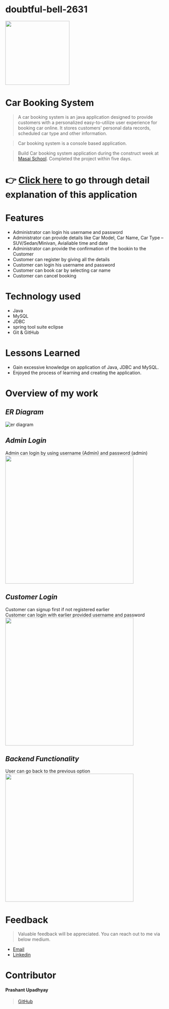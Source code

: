 # doubtful-bell-2631

<img src="https://github.com/Prashantomm/doubtful-bell-2631/assets/112774297/e25594d6-e0aa-459a-8a98-d6d4ab491906" width="200" height="200">
 


# Car Booking System

> A car booking system is an java application designed to provide customers with a personalized easy-to-utilize user experience for booking car online. It stores customers' personal data records, scheduled car type and other information.

> Car booking system is a console based application.

> Build Car booking system application during the construct week at [Masai School](https://masaischool.com/). Completed the project within five days.



# 👉 [Click here](https://drive.google.com/file/d/1c7ORoZkIzOF_QbLrMEMDn1Nzp6083JsD/view?usp=share_link) to go through detail explanation of this application 

# Features

- Administrator can login his username and password
- Administrator can provide details like Car Model, Car Name, Car Type –SUV/Sedan/Minivan, Avialiable time and date 
- Administrator can provide the confirmation of the bookin to the Customer
- Customer can register by giving all the details
- Customer can login his username and password
- Customer can book car by selecting car name
- Customer can cancel booking

# Technology used 

- Java
- MySQL
- JDBC
- spring tool suite eclipse
- Git & GitHub

# Lessons Learned

- Gain excessive knowledge on application of Java, JDBC and MySQL.
- Enjoyed the process of learning and creating the application.

# Overview of my work
## *ER Diagram* 


![er diagram](https://github.com/Prashantomm/doubtful-bell-2631/assets/112774297/f315f134-021e-4a82-8ff7-28bfe9f2134e)

## *Admin Login* 
Admin can login by using username (Admin) and password (admin)
</br>
<img src="https://github.com/Prashantomm/plucky-scent-2586/assets/112774297/deb30969-87e6-4463-b533-bec918d97c53" width="400" height="400">



## *Customer Login* 
Customer can signup first if not registered earlier
</br>
Customer can login with earlier provided username and password
</br>
<img src="https://github.com/Prashantomm/plucky-scent-2586/assets/112774297/22368990-9629-465c-a434-1d0991c11d0c" width="400" height="400">


## *Backend Functionality* 
User can go back to the previous option
</br>
<img src="https://github.com/Prashantomm/plucky-scent-2586/assets/112774297/a4cad5be-ba45-473e-9f8f-20b00d0cdafa" width="400" height="400">






# Feedback
> Valuable feedback will be appreciated.
> You can reach out to me via below medium.

- [Email](prashantupadhyayjpl@gmail.com)
- [Linkedin](https://www.linkedin.com/in/prashant-upadhyay-77a18b237/)
# Contributor
#### Prashant Upadhyay
>[GitHub](https://github.com/Prashantomm)
